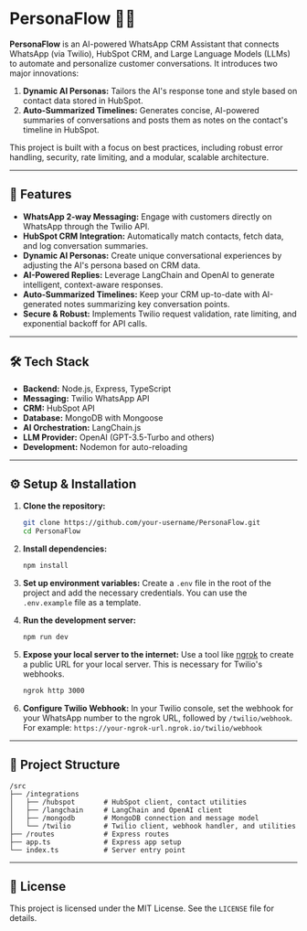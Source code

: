 # PersonaFlow 🤖✨

**PersonaFlow** is an AI-powered WhatsApp CRM Assistant that connects WhatsApp (via Twilio), HubSpot CRM, and Large Language Models (LLMs) to automate and personalize customer conversations. It introduces two major innovations:

1.  **Dynamic AI Personas:** Tailors the AI's response tone and style based on contact data stored in HubSpot.
2.  **Auto-Summarized Timelines:** Generates concise, AI-powered summaries of conversations and posts them as notes on the contact's timeline in HubSpot.

This project is built with a focus on best practices, including robust error handling, security, rate limiting, and a modular, scalable architecture.

---

## 🚀 Features

*   **WhatsApp 2-way Messaging:** Engage with customers directly on WhatsApp through the Twilio API.
*   **HubSpot CRM Integration:** Automatically match contacts, fetch data, and log conversation summaries.
*   **Dynamic AI Personas:** Create unique conversational experiences by adjusting the AI's persona based on CRM data.
*   **AI-Powered Replies:** Leverage LangChain and OpenAI to generate intelligent, context-aware responses.
*   **Auto-Summarized Timelines:** Keep your CRM up-to-date with AI-generated notes summarizing key conversation points.
*   **Secure & Robust:** Implements Twilio request validation, rate limiting, and exponential backoff for API calls.

---

## 🛠️ Tech Stack

*   **Backend:** Node.js, Express, TypeScript
*   **Messaging:** Twilio WhatsApp API
*   **CRM:** HubSpot API
*   **Database:** MongoDB with Mongoose
*   **AI Orchestration:** LangChain.js
*   **LLM Provider:** OpenAI (GPT-3.5-Turbo and others)
*   **Development:** Nodemon for auto-reloading

---

## ⚙️ Setup & Installation

1.  **Clone the repository:**
    ```bash
    git clone https://github.com/your-username/PersonaFlow.git
    cd PersonaFlow
    ```

2.  **Install dependencies:**
    ```bash
    npm install
    ```

3.  **Set up environment variables:**
    Create a `.env` file in the root of the project and add the necessary credentials. You can use the `.env.example` file as a template.

4.  **Run the development server:**
    ```bash
    npm run dev
    ```

5.  **Expose your local server to the internet:**
    Use a tool like [ngrok](https://ngrok.com/) to create a public URL for your local server. This is necessary for Twilio's webhooks.
    ```bash
    ngrok http 3000
    ```

6.  **Configure Twilio Webhook:**
    In your Twilio console, set the webhook for your WhatsApp number to the ngrok URL, followed by `/twilio/webhook`. For example: `https://your-ngrok-url.ngrok.io/twilio/webhook`

---

## 📁 Project Structure

```
/src
├── /integrations
│   ├── /hubspot       # HubSpot client, contact utilities
│   ├── /langchain     # LangChain and OpenAI client
│   ├── /mongodb       # MongoDB connection and message model
│   └── /twilio        # Twilio client, webhook handler, and utilities
├── /routes            # Express routes
├── app.ts             # Express app setup
└── index.ts           # Server entry point
```

---

## 📄 License

This project is licensed under the MIT License. See the `LICENSE` file for details. 